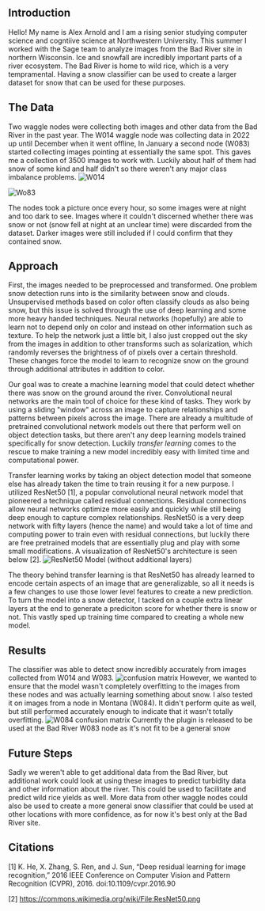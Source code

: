 ## Introduction
Hello! My name is Alex Arnold and I am a rising senior studying computer science and cogntiive science at Northwestern University. This summer I worked with the Sage team to analyze images from the Bad River site in northern Wisconsin. Ice and snowfall are incredibly important parts of a river ecosystem. The Bad River is home to wild rice, which is a very tempramental. Having a snow classifier can be used to create a larger dataset for snow that can be used for these purposes.

## The Data
Two waggle nodes were collecting both images and other data from the Bad River in the past year. The W014 waggle node was collecting data in 2022 up until December when it went offline, In January a second node (W083) started collecting images pointing at essentially the same spot. This gaves me a collection of 3500 images to work with. Luckily about half of them had snow of some kind and half didn't so there weren't any major class imbalance problems. 
![W014](W014.jpg)

![Wo83](W083.jpg)

The nodes took a picture once every hour, so some images were at night and too dark to see. Images where it couldn't discerned whether there was snow or not (snow fell at night at an unclear time) were discarded from the dataset. Darker images were still included if I could confirm that they contained snow.

## Approach

First, the images needed to be preprocessed and transformed. One problem snow detection runs into is the similarity between snow and clouds. Unsupervised methods based on color often classify clouds as also being snow, but this issue is solved through the use of deep learning and some more heavy handed techniques. Neural networks (hopefully) are able to learn not to depend only on color and instead on other information such as texture. To help the network just a little bit, I also just cropped out the sky from the images in addition to other transforms such as solarization, which randomly reverses the brightness of of pixels over a certain threshold. These changes force the model to learn to recognize snow on the ground through additional attributes in addition to color.

Our goal was to create a machine learning model that could detect whether there was snow on the ground around the river. Convolutional neural networks are the main tool of choice for these kind of tasks. They work by using a sliding "window" across an image to capture relationships and patterns between pixels across the image. There are already a multitude of pretrained convolutional network models out there that perform well on object detection tasks, but there aren't any deep learning models trained specifically for snow detection. Luckily _transfer learning_ comes to the rescue to make training a new model incredibly easy with limited time and computational power. 

Transfer learning works by taking an object detection model that someone else has already taken the time to train reusing it for a new purpose. I utilized ResNet50 [1], a popular convolutional neural network model that pioneered a technique called residual connections. Residual connections allow neural networks optimize more easily and quickly while still being deep enough to capture complex relationships. ResNet50 is a very deep network with fifty layers (hence the name) and would take a lot of time and computing power to train even with residual connections, but luckily there are free pretrained models that are essentially plug and play with some small modifications. A visualization of ResNet50's architecture is seen below [2].
![ResNet50 Model (without additional layers)](ResNet50.png)

The theory behind transfer learning is that ResNet50 has already learned to encode certain aspects of an image  that are generalizable, so all it needs is a few changes to use those lower level features to create a new prediction. To turn the model into a snow detector, I tacked on a couple extra linear layers at the end to generate a prediciton score for whether there is snow or not. This vastly sped up training time compared to creating a whole new model.

## Results
The classifier was able to detect snow incredibly accurately from images collected from W014 and W083.
![confusion matrix](badrivermatrix.png)
However, we wanted to ensure that the model wasn't completely overfitting to the images from these nodes and was actually learning something about snow. I also tested it on images from a node in Montana (W084). It didn't perform quite as well, but still performed accurately enough to indicate that it wasn't totally overfitting.
![W084 confusion matrix](w084matrix.png)
Currently the plugin is released to be used at the Bad River W083 node as it's not fit to be a general snow 

## Future Steps

Sadly we weren't able to get additional data from the Bad River, but additional work could look at using these images to predict turbidity data and other information about the river. This could be used to facilitate and predict wild rice yields as well. More data from other waggle nodes could also be used to create a more general snow classifier that could be used at other locations with more confidence, as for now it's best only at the Bad River site. 

## Citations
[1] K. He, X. Zhang, S. Ren, and J. Sun, “Deep residual learning for image recognition,” 2016 IEEE Conference on Computer Vision and Pattern Recognition (CVPR), 2016. doi:10.1109/cvpr.2016.90 

[2] https://commons.wikimedia.org/wiki/File:ResNet50.png
